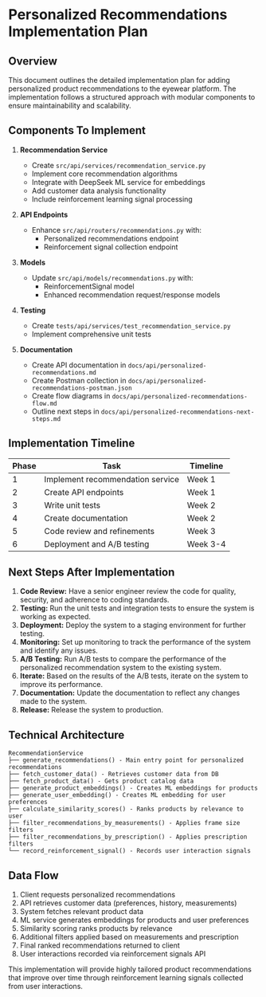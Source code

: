 # Personalized Recommendations Implementation Plan

## Overview

This document outlines the detailed implementation plan for adding personalized product recommendations to the eyewear platform. The implementation follows a structured approach with modular components to ensure maintainability and scalability.

## Components To Implement

1. **Recommendation Service**
   - Create `src/api/services/recommendation_service.py`
   - Implement core recommendation algorithms
   - Integrate with DeepSeek ML service for embeddings
   - Add customer data analysis functionality
   - Include reinforcement learning signal processing

2. **API Endpoints**
   - Enhance `src/api/routers/recommendations.py` with:
     - Personalized recommendations endpoint
     - Reinforcement signal collection endpoint
   
3. **Models**
   - Update `src/api/models/recommendations.py` with:
     - ReinforcementSignal model
     - Enhanced recommendation request/response models

4. **Testing**
   - Create `tests/api/services/test_recommendation_service.py`
   - Implement comprehensive unit tests

5. **Documentation**
   - Create API documentation in `docs/api/personalized-recommendations.md`
   - Create Postman collection in `docs/api/personalized-recommendations-postman.json`
   - Create flow diagrams in `docs/api/personalized-recommendations-flow.md`
   - Outline next steps in `docs/api/personalized-recommendations-next-steps.md`

## Implementation Timeline

| Phase | Task | Timeline |
|-------|------|----------|
| 1 | Implement recommendation service | Week 1 |
| 2 | Create API endpoints | Week 1 |
| 3 | Write unit tests | Week 2 |
| 4 | Create documentation | Week 2 |
| 5 | Code review and refinements | Week 3 |
| 6 | Deployment and A/B testing | Week 3-4 |

## Next Steps After Implementation

1. **Code Review:** Have a senior engineer review the code for quality, security, and adherence to coding standards.
2. **Testing:** Run the unit tests and integration tests to ensure the system is working as expected.
3. **Deployment:** Deploy the system to a staging environment for further testing.
4. **Monitoring:** Set up monitoring to track the performance of the system and identify any issues.
5. **A/B Testing:** Run A/B tests to compare the performance of the personalized recommendation system to the existing system.
6. **Iterate:** Based on the results of the A/B tests, iterate on the system to improve its performance.
7. **Documentation:** Update the documentation to reflect any changes made to the system.
8. **Release:** Release the system to production.

## Technical Architecture

```
RecommendationService
├── generate_recommendations() - Main entry point for personalized recommendations
├── fetch_customer_data() - Retrieves customer data from DB
├── fetch_product_data() - Gets product catalog data
├── generate_product_embeddings() - Creates ML embeddings for products
├── generate_user_embedding() - Creates ML embedding for user preferences
├── calculate_similarity_scores() - Ranks products by relevance to user
├── filter_recommendations_by_measurements() - Applies frame size filters
├── filter_recommendations_by_prescription() - Applies prescription filters
└── record_reinforcement_signal() - Records user interaction signals
```

## Data Flow

1. Client requests personalized recommendations
2. API retrieves customer data (preferences, history, measurements)
3. System fetches relevant product data
4. ML service generates embeddings for products and user preferences
5. Similarity scoring ranks products by relevance
6. Additional filters applied based on measurements and prescription
7. Final ranked recommendations returned to client
8. User interactions recorded via reinforcement signals API

This implementation will provide highly tailored product recommendations that improve over time through reinforcement learning signals collected from user interactions.